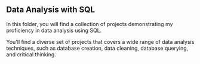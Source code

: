 ## Data Analysis with SQL

In this folder, you will find a collection of projects demonstrating my proficiency in data analysis using SQL.

You'll find a diverse set of projects that covers a wide range of data analysis techniques, such as database creation, data cleaning, database querying, and critical thinking.
